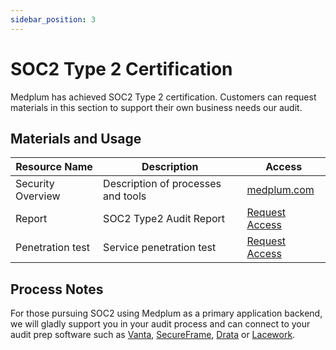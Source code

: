 ```yaml
---
sidebar_position: 3
---
```


# SOC2 Type 2 Certification

Medplum has achieved SOC2 Type 2 certification. Customers can request materials in this section to support their own business needs our audit.

## Materials and Usage

| Resource Name     | Description                        | Access                                                                                                  |
| ----------------- | ---------------------------------- | ------------------------------------------------------------------------------------------------------- |
| Security Overview | Description of processes and tools | [medplum.com](https://www.medplum.com/security)                                                         |
| Report            | SOC2 Type2 Audit Report            | [Request Access](https://drive.google.com/file/d/1Fcok6rqbd8LMsfZ256cBHwj8sntBTt2I/view?usp=drive_link) |
| Penetration test  | Service penetration test           | [Request Access](https://drive.google.com/file/d/1dlgBCxRSPv_QZwal4ZBFIQDJJh2WqBUn/view?usp=sharing)    |

## Process Notes

For those pursuing SOC2 using Medplum as a primary application backend, we will gladly support you in your audit process and can connect to your audit prep software such as [Vanta](https://www.vanta.com/), [SecureFrame](https://secureframe.com/), [Drata](https://drata.com/) or [Lacework](https://www.lacework.com/).
